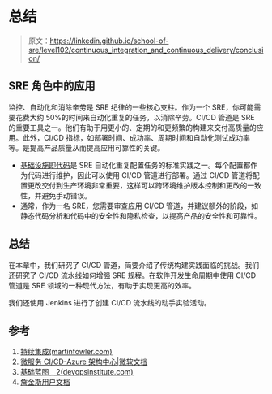 # 总结

> 原文：<https://linkedin.github.io/school-of-sre/level102/continuous_integration_and_continuous_delivery/conclusion/>

## SRE 角色中的应用

监控、自动化和消除辛劳是 SRE 纪律的一些核心支柱。作为一个 SRE，你可能需要花费大约 50%的时间来自动化重复的任务，以消除辛劳。CI/CD 管道是 SRE 的重要工具之一。他们有助于用更小的、定期的和更频繁的构建来交付高质量的应用。此外，CI/CD 指标，如部署时间、成功率、周期时间和自动化测试成功率等。是提高产品质量从而提高应用可靠性的关键。

*   [基础设施即代码](https://en.wikipedia.org/wiki/Infrastructure_as_code)是 SRE 自动化重复配置任务的标准实践之一。每个配置都作为代码进行维护，因此可以使用 CI/CD 管道进行部署。通过 CI/CD 管道将配置更改交付到生产环境非常重要，这样可以跨环境维护版本控制和更改的一致性，并避免手动错误。
*   通常，作为一名 SRE，您需要审查应用 CI/CD 管道，并建议额外的阶段，如静态代码分析和代码中的安全性和隐私检查，以提高产品的安全性和可靠性。

## 总结

在本章中，我们研究了 CI/CD 管道，简要介绍了传统构建实践面临的挑战。我们还研究了 CI/CD 流水线如何增强 SRE 规程。在软件开发生命周期中使用 CI/CD 管道是 SRE 领域的一种现代方法，有助于实现更高的效率。

我们还使用 Jenkins 进行了创建 CI/CD 流水线的动手实验活动。

## 参考

1.  [持续集成(martinfowler.com)](https://martinfowler.com/articles/continuousIntegration.html)
2.  [微服务 CI/CD-Azure 架构中心|微软文档](https://docs.microsoft.com/en-us/azure/architecture/microservices/ci-cd)
3.  [基础蓝图 _ 2(devopsinstitute.com)](https://www.devopsinstitute.com/wp-content/uploads/2020/11/SREF-Blueprint.pdf)
4.  [詹金斯用户文档](https://www.jenkins.io/doc/)
